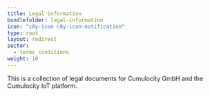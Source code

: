 ```yaml
---
title: Legal information
bundlefolder: legal-information
icon: "c8y-icon c8y-icon-notification"
type: root
layout: redirect
sector:
  - terms_conditions
weight: 10
---
```


This is a collection of legal documents for Cumulocity GmbH and the Cumulocity IoT platform.

